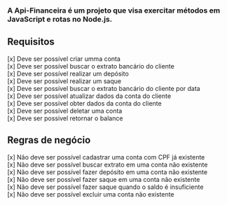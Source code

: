 ### A Api-Financeira é um projeto que visa exercitar métodos em JavaScript e rotas no Node.js.

## Requisitos

[x] Deve ser possível criar umma conta</br>
[x] Deve ser possível buscar o extrato bancário do cliente</br>
[x] Deve ser possível realizar um depósito</br>
[x] Deve ser possível realizar um saque</br>
[x] Deve ser possível buscar o extrato bancário do cliente por data</br>
[x] Deve ser possível atualizar dados da conta do cliente</br>
[x] Deve ser possível obter dados da conta do cliente</br>
[x] Deve ser possível deletar uma conta</br>
[x] Deve ser possivel retornar o balance</br>

## Regras de negócio

[x] Não deve ser possível cadastrar uma conta com CPF já existente</br>
[x] Não deve ser possível buscar extrato em uma conta não existente</br>
[x] Não deve ser possível fazer depósito em uma conta não existente</br>
[x] Não deve ser possível fazer saque em uma conta não existente</br>
[x] Não deve ser possível fazer saque quando o saldo é insuficiente</br>
[x] Não deve ser possível excluir uma conta não existente</br>

